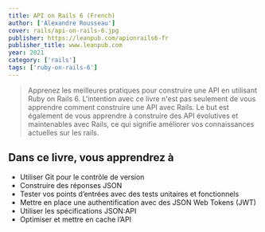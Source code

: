 ```yaml
---
title: API on Rails 6 (French)
author: ['Alexandre Rousseau']
cover: rails/api-on-rails-6.jpg
publisher: https://leanpub.com/apionrails6-fr
publisher_title: www.leanpub.com
year: 2021
category: ['rails']
tags: ['ruby-on-rails-6']
---
```


> Apprenez les meilleures pratiques pour construire une API en utilisant Ruby on Rails 6. L'intention avec ce livre n'est pas seulement de vous apprendre comment construire une API avec Rails. Le but est également de vous apprendre à construire des API évolutives et maintenables avec Rails, ce qui signifie améliorer vos connaissances actuelles sur les rails.


## Dans ce livre, vous apprendrez à

- Utiliser Git pour le contrôle de version
- Construire des réponses JSON
- Tester vos points d’entrées avec des tests unitaires et fonctionnels
- Mettre en place une authentification avec des JSON Web Tokens (JWT)
- Utiliser les spécifications JSON:API
- Optimiser et mettre en cache l’API